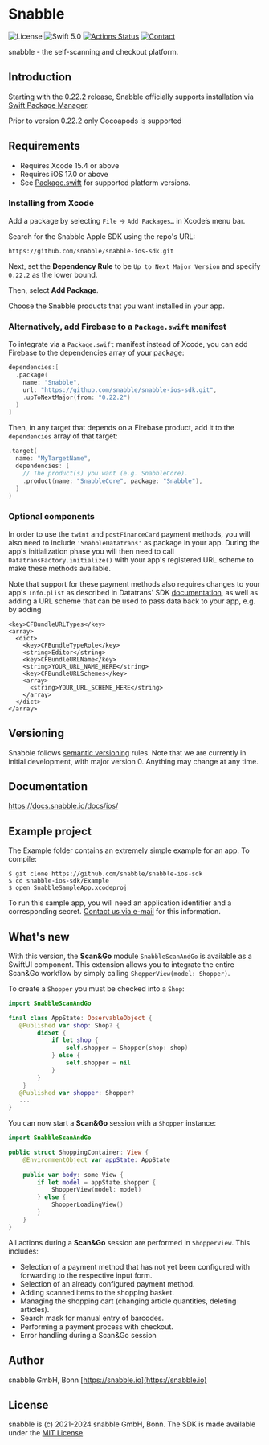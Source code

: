 # Snabble

![License](https://img.shields.io/github/license/mashape/apistatus.svg)
![Swift 5.0](https://img.shields.io/badge/Swift-5.0-green.svg)
[![Actions Status](https://github.com/snabble/snabble-ios-sdk/workflows/Lint/badge.svg)](https://github.com/snabble/snabble-ios-sdk/actions)
[![Contact](https://img.shields.io/badge/Contact-%40snabble__io-blue)](https://twitter.com/snabble_io)


snabble - the self-scanning and checkout platform.

## Introduction

Starting with the 0.22.2 release, Snabble officially supports installation via [Swift
Package Manager](https://swift.org/package-manager/).

Prior to version 0.22.2 only Cocoapods is supported

## Requirements

- Requires Xcode 15.4 or above
- Requires iOS 17.0 or above
- See [Package.swift](Package.swift) for supported platform versions.

### Installing from Xcode

Add a package by selecting `File` → `Add Packages…` in Xcode’s menu bar.

Search for the Snabble Apple SDK using the repo's URL:
```console
https://github.com/snabble/snabble-ios-sdk.git
```

Next, set the **Dependency Rule** to be `Up to Next Major Version` and specify `0.22.2` as the lower bound.

Then, select **Add Package**.

Choose the Snabble products that you want installed in your app.


### Alternatively, add Firebase to a `Package.swift` manifest

To integrate via a `Package.swift` manifest instead of Xcode, you can add
Firebase to the dependencies array of your package:

```swift
dependencies:[
  .package(
    name: "Snabble",
    url: "https://github.com/snabble/snabble-ios-sdk.git",
    .upToNextMajor(from: "0.22.2")
  )
]
```

Then, in any target that depends on a Firebase product, add it to the `dependencies`
array of that target:

```swift
.target(
  name: "MyTargetName",
  dependencies: [
    // The product(s) you want (e.g. SnabbleCore).
    .product(name: "SnabbleCore", package: "Snabble"),
  ]
)
```

### Optional components

In order to use the `twint` and `postFinanceCard` payment methods, you will also need to include `'SnabbleDatatrans'` as package in your app. During the app's initialization phase you will then need to call `DatatransFactory.initialize()` with your app's registered URL scheme to make these methods available.

Note that support for these payment methods also requires changes to your app's `Info.plist` as described in Datatrans' SDK [documentation](https://docs.datatrans.ch/docs/mobile-sdk#section-additional-requirements-for-i-os), as well as adding a URL scheme that can be used to pass data back to your app, e.g. by adding

```
<key>CFBundleURLTypes</key>
<array>
  <dict>
    <key>CFBundleTypeRole</key>
    <string>Editor</string>
    <key>CFBundleURLName</key>
    <string>YOUR_URL_NAME_HERE</string>
    <key>CFBundleURLSchemes</key>
    <array>
      <string>YOUR_URL_SCHEME_HERE</string>
    </array>
  </dict>
</array>
```

## Versioning

Snabble follows [semantic versioning](https://semver.org/) rules.
Note that we are currently in initial development, with major version 0. Anything may change at any time.

## Documentation

https://docs.snabble.io/docs/ios/

## Example project

The Example folder contains an extremely simple example for an app. To compile:

````
$ git clone https://github.com/snabble/snabble-ios-sdk
$ cd snabble-ios-sdk/Example
$ open SnabbleSampleApp.xcodeproj
````

To run this sample app, you will need an application identifier and a corresponding secret. [Contact us via e-mail](mailto:&#105;&#110;&#102;&#111;&#064;&#115;&#110;&#097;&#098;&#098;&#108;&#101;&#046;&#105;&#111;) for this information.


## What's new

With this version, the **Scan&Go** module `SnabbleScanAndGo` is available as a SwiftUI component. This extension allows you to integrate the entire Scan&Go workflow by simply calling `ShopperView(model: Shopper)`.

To create a `Shopper` you must be checked into a `Shop`:
```Swift
import SnabbleScanAndGo

final class AppState: ObservableObject {
   @Published var shop: Shop? {
        didSet {
            if let shop {
                self.shopper = Shopper(shop: shop)
            } else {
                self.shopper = nil
            }
        }
    }
   @Published var shopper: Shopper?
   ...
}
```
You can now start a **Scan&Go** session with a `Shopper` instance:
```Swift
import SnabbleScanAndGo

public struct ShoppingContainer: View {
    @EnvironmentObject var appState: AppState
    
    public var body: some View {
        if let model = appState.shopper {
            ShopperView(model: model)
        } else {
            ShopperLoadingView()
        }
    }
}
```
All actions during a **Scan&Go** session are performed in `ShopperView`. This includes:
- Selection of a payment method that has not yet been configured with forwarding to the respective input form.
- Selection of an already configured payment method.
- Adding scanned items to the shopping basket.
- Managing the shopping cart (changing article quantities, deleting articles).
- Search mask for manual entry of barcodes.
- Performing a payment process with checkout.
- Error handling during a Scan&Go session

## Author

snabble GmbH, Bonn
[https://snabble.io](https://snabble.io)

## License

snabble is (c) 2021-2024 snabble GmbH, Bonn. The SDK is made available under the [MIT License](https://github.com/snabble/iOS-SDK/blob/main/LICENSE).
